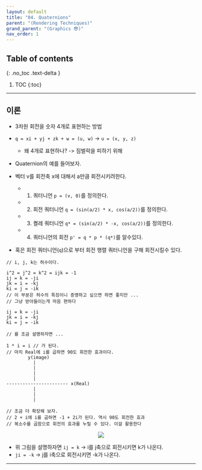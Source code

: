 ```yaml
---
layout: default
title: "04. Quaternions"
parent: "(Rendering Techniques)"
grand_parent: "(Graphics 😎)"
nav_order: 1
---
```


## Table of contents
{: .no_toc .text-delta }

1. TOC
{:toc}

---

## 이론

* 3차원 회전을 숫자 4개로 표현하는 방법
* `q = xi + yj + zk + w = (u, w)` -> `u = (x, y, z)`
    * 왜 4개로 표현하나? -> 짐벌락을 피하기 위해

* Quaternion의 예를 들어보자.
* 벡터 v를 회전축 x에 대해서 a만큼 회전시키려한다.
    * 1. 쿼터니언 `p = (v, 0)`를 정의한다.
    * 2. 회전 쿼터니언 `q = (sin(a/2) * x, cos(a/2))`를 정의한다.
    * 3. 켤레 쿼터니언 `q* = (sin(a/2) * -x, cos(a/2))`를 정의한다.
    * 4. 쿼터니언의 회전 `p' = q * p * (q*)`를 알수있다.
* 혹은 회전 쿼터니언(`q`)으로 부터 회전 행렬 쿼터니언을 구해 회전시킬수 있다.

```
// i, j, k는 허수이다.

i^2 = j^2 = k^2 = ijk = -1
ij = k = -ji
jk = i = -kj
ki = j = -ik
// 이 부분은 허수의 특징이니 증명하고 싶으면 하면 좋지만 ... 
// 그냥 받아들이는게 마음 편하다
```

```
ij = k = -ji
jk = i = -kj
ki = j = -ik

// 를 조금 설명하자면 ...

1 * i = i // 가 된다.
// 마치 Real에 i를 곱하면 90도 회전한 효과이다.
        y(image)
          |
          |
          |
          |
----------------------- x(Real)
          |
          |
          |

// 조금 더 확장해 보자.
// 2 + i에 i를 곱하면 -1 + 2i가 된다. 역시 90도 회전한 효과
// 복소수를 곱함으로 회전의 효과를 누릴 수 있다. 이걸 활용한다
```

<p align="center">
  <img src="https://taehyungs-programming-blog.github.io/blog/assets/images/graphics/part3/p3-4-1.png"/>
</p>

* 위 그림을 설명하자면 `ij = k` -> i를 j축으로 회전시키면 k가 나온다.
* `ji = -k` -> j를 i축으로 회전시키면 -k가 나온다.

---

